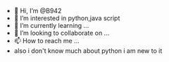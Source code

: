 - 👋 Hi, I’m @B942
- 👀 I’m interested in python,java script
- 🌱 I’m currently learning ...
- 💞️ I’m looking to collaborate on ...
- 📫 How to reach me ...
-  also i don't know much about python i am new to it

<!---
B942/B942 is a ✨ special ✨ repository because its `README.md` (this file) appears on your GitHub profile.
You can click the Preview link to take a look at your changes.
--->
